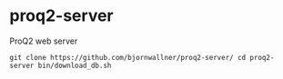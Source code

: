 # proq2-server
ProQ2 web server 

``
git clone https://github.com/bjornwallner/proq2-server/
cd proq2-server
bin/download_db.sh
``


